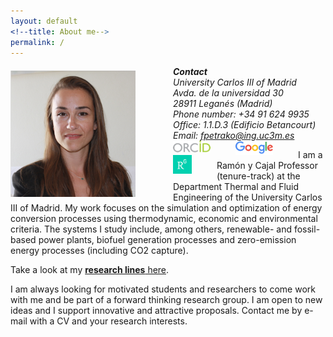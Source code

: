 ```yaml
---
layout: default
<!--title: About me-->
permalink: /
---
```


<!-- ![Fontina Petrakopoulou](/files/1_.png){:style="float: left;margin-right: 20px;margin-top: 7px;" width="50px"} -->
<img src="/files/4.png" alt="Fontina Petrakopoulou" width="200px" style="float: left;margin-right: 60px;margin-top: 7px;margin-bottom: 5px">

***Contact**   
University Carlos III of Madrid   
Avda. de la universidad 30  
28911 Leganés (Madrid)  
Phone number: +34 91 624 9935   
Office: 1.1.D.3 (Edificio Betancourt)   
Email: fpetrako@ing.uc3m.es*
[<img src="/files/orcid-logo.png" alt="Fontina Petrakopoulou" width="60px" style="float: left;margin-right: 40px;margin-top: 0px;">](http://orcid.org/0000-0001-6878-4591)
[<img src="/files/googlelogo.png" alt="Fontina Petrakopoulou" width="60px" style="float: left;margin-right: 40px;margin-top: 0px;">](https://scholar.google.es/citations?user=LLgloUsAAAAJ&amp;hl=en)
[<img src="/files/researchgate-dss.png" alt="Fontina Petrakopoulou" width="30px" style="float: left;margin-right: 40px;margin-top: 0px;">](https://www.researchgate.net/profile/Fontina_Petrakopoulou) 
<br>

I am a Ramón y Cajal Professor (tenure-track) at the Department Thermal and Fluid Engineering of the University Carlos III of Madrid. My work focuses on the simulation and optimization of energy conversion processes using thermodynamic, economic and environmental criteria. The systems I study include, among others, renewable- and fossil-based power plants, biofuel generation processes and zero-emission energy processes (including CO2 capture). 

Take a look at my [**research lines** here](http://fontina-petrakopoulou.github.io/research/).

I am always looking for motivated students and researchers to come work with me and be part of a forward thinking research group. I am open to new ideas and I support innovative and attractive proposals. Contact me by e-mail with a CV and your research interests. 


